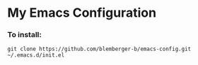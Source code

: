 # My Emacs Configuration #

### To install: ###
`git clone https://github.com/blemberger-b/emacs-config.git ~/.emacs.d/init.el`
